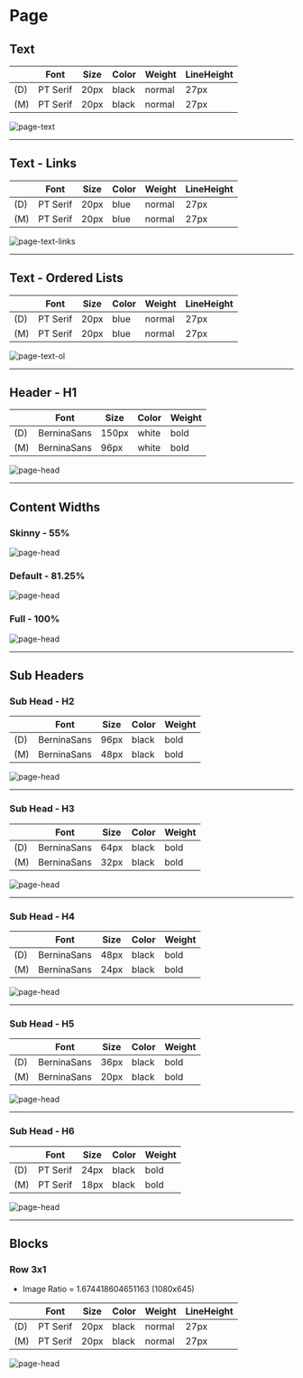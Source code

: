 # Page

## Text 

| | Font | Size | Color | Weight | LineHeight |
| --- | --- | --- | --- | --- | --- |
| (D) | PT Serif | 20px | black | normal | 27px |
| (M) | PT Serif | 20px | black | normal | 27px |

![page-text](./images/page-text.png)

---

## Text - Links

| | Font | Size | Color | Weight | LineHeight |
| --- | --- | --- | --- | --- | --- |
| (D) | PT Serif | 20px | blue | normal | 27px |
| (M) | PT Serif | 20px | blue | normal | 27px |

![page-text-links](./images/page-text-links.png)

---

## Text - Ordered Lists

| | Font | Size | Color | Weight | LineHeight |
| --- | --- | --- | --- | --- | --- |
| (D) | PT Serif | 20px | blue | normal | 27px |
| (M) | PT Serif | 20px | blue | normal | 27px |

![page-text-ol](./images/page-text-ol.png)

---

## Header - H1

| | Font | Size | Color | Weight |
| --- | --- | --- | --- | --- |
| (D) | BerninaSans | 150px | white | bold |
| (M) | BerninaSans | 96px | white | bold |

![page-head](./images/page-head.png)

---

## Content Widths

### Skinny - 55%

![page-head](./images/page-width-skinny.png)

### Default - 81.25%

![page-head](./images/page-width-default.png)

### Full - 100%

![page-head](./images/page-width-full.png)

---

## Sub Headers

### Sub Head - H2

| | Font | Size | Color | Weight |
| --- | --- | --- | --- | --- |
| (D) | BerninaSans | 96px | black | bold |
| (M) | BerninaSans | 48px | black | bold |

![page-head](./images/page-h2.png)

---

### Sub Head - H3

| | Font | Size | Color | Weight |
| --- | --- | --- | --- | --- |
| (D) | BerninaSans | 64px | black | bold |
| (M) | BerninaSans | 32px | black | bold |

![page-head](./images/page-h2.png)

---

### Sub Head - H4

| | Font | Size | Color | Weight |
| --- | --- | --- | --- | --- |
| (D) | BerninaSans | 48px | black | bold |
| (M) | BerninaSans | 24px | black | bold |

![page-head](./images/page-h2.png)

---

### Sub Head - H5

| | Font | Size | Color | Weight |
| --- | --- | --- | --- | --- |
| (D) | BerninaSans | 36px | black | bold |
| (M) | BerninaSans | 20px | black | bold |

![page-head](./images/page-h2.png)

---

### Sub Head - H6

| | Font | Size | Color | Weight |
| --- | --- | --- | --- | --- |
| (D) | PT Serif | 24px | black | bold |
| (M) | PT Serif | 18px | black | bold |

![page-head](./images/page-h2.png)

---

## Blocks

### Row 3x1

* Image Ratio = 1.674418604651163 (1080x645)

| | Font | Size | Color | Weight | LineHeight |
| --- | --- | --- | --- | --- | --- |
| (D) | PT Serif | 20px | black | normal | 27px |
| (M) | PT Serif | 20px | black | normal | 27px |

![page-head](./images/page-content-3x1.png)

